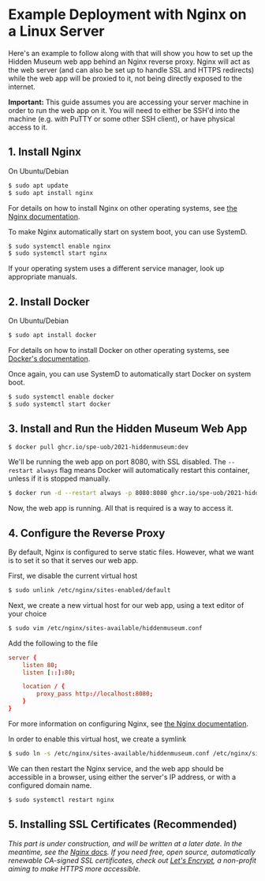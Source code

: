# Example Deployment with Nginx on a Linux Server

Here's an example to follow along with that will show you how to set up the Hidden Museum web app behind an Nginx reverse proxy. Nginx will act as the web server (and can also be set up to handle SSL and HTTPS redirects) while the web app will be proxied to it, not being directly exposed to the internet.

**Important:** This guide assumes you are accessing your server machine in order to run the web app on it. You will need to either be SSH'd into the machine (e.g. with PuTTY or some other SSH client), or have physical access to it.

## 1. Install Nginx

On Ubuntu/Debian
```sh
$ sudo apt update
$ sudo apt install nginx
```

For details on how to install Nginx on other operating systems, see [the Nginx documentation](http://nginx.org/en/docs/install.html).

To make Nginx automatically start on system boot, you can use SystemD.
```sh
$ sudo systemctl enable nginx
$ sudo systemctl start nginx
```

If your operating system uses a different service manager, look up appropriate manuals.

## 2. Install Docker

On Ubuntu/Debian
```sh
$ sudo apt install docker
```

For details on how to install Docker on other operating systems, see [Docker's documentation](https://docs.docker.com/get-docker/).

Once again, you can use SystemD to automatically start Docker on system boot.
```sh
$ sudo systemctl enable docker
$ sudo systemctl start docker
```

## 3. Install and Run the Hidden Museum Web App

```sh
$ docker pull ghcr.io/spe-uob/2021-hiddenmuseum:dev
```

We'll be running the web app on port 8080, with SSL disabled. The `--restart always` flag means Docker will automatically restart this container, unless if it is stopped manually.

```sh
$ docker run -d --restart always -p 8080:8080 ghcr.io/spe-uob/2021-hiddenmuseum:dev . --server.port=8080 --server.ssl.enabled=false
```

Now, the web app is running. All that is required is a way to access it.

## 4. Configure the Reverse Proxy

By default, Nginx is configured to serve static files. However, what we want is to set it so that it serves our web app.

First, we disable the current virtual host
```sh
$ sudo unlink /etc/nginx/sites-enabled/default
```

Next, we create a new virtual host for our web app, using a text editor of your choice
```sh
$ sudo vim /etc/nginx/sites-available/hiddenmuseum.conf
```

Add the following to the file
```conf
server {
	listen 80;
	listen [::]:80;

	location / {
		proxy_pass http://localhost:8080;
	}
}
```

For more information on configuring Nginx, see [the Nginx documentation](http://nginx.org/en/docs/beginners_guide.html).

In order to enable this virtual host, we create a symlink
```sh
$ sudo ln -s /etc/nginx/sites-available/hiddenmuseum.conf /etc/nginx/sites-enabled/hiddenmuseum.conf
```

We can then restart the Nginx service, and the web app should be accessible in a browser, using either the server's IP address, or with a configured domain name.
```sh
$ sudo systemctl restart nginx
```

## 5. Installing SSL Certificates (Recommended)

*This part is under construction, and will be written at a later date. In the meantime, see the [Nginx docs](https://docs.nginx.com/nginx/admin-guide/security-controls/terminating-ssl-http/). If you need free, open source, automatically renewable CA-signed SSL certificates, check out [Let's Encrypt](https://letsencrypt.org/), a non-profit aiming to make HTTPS more accessible.*
